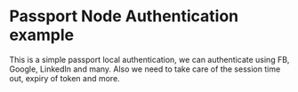 # Passport Node Authentication example

This is a simple passport local authentication, we can authenticate using FB, Google, LinkedIn and many.
Also we need to take care of the session time out, expiry of token and more.

